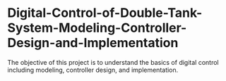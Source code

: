 # Digital-Control-of-Double-Tank-System-Modeling-Controller-Design-and-Implementation
The objective of this project is to understand the basics of digital control including modeling, controller design, and implementation.
